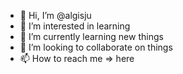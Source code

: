 - 👋 Hi, I’m @algisju
- 👀 I’m interested in learning
- 🌱 I’m currently learning new things
- 💞️ I’m looking to collaborate on things
- 📫 How to reach me => here

<!---
algisju/algisju is a ✨ special ✨ repository because its `README.md` (this file) appears on your GitHub profile.
You can click the Preview link to take a look at your changes.
--->
